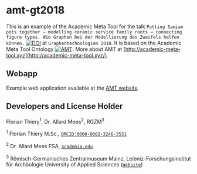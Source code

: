# amt-gt2018

This is an example of the Academic Meta Tool for the talk `Putting Samian pots together – modelling ceramic service family roots – connecting figure types. Wie Graphen bei der Modellierung des Zweifels helfen können.`  [![DOI](https://zenodo.org/badge/DOI/10.5281/zenodo.1155748.svg)](https://doi.org/10.5281/zenodo.1155748) at `Graphentechnologien 2018`. It is based on the Academic Meta Tool Ontology [![AMT](https://img.shields.io/badge/html-leonard-brightgreen.svg?style=flat)](http://academic-meta-tool.xyz/ontology/). More about AMT at [http://academic-meta-tool.xyz](http://academic-meta-tool.xyz/).

## Webapp

Example web application available at the [AMT website](http://academic-meta-tool.xyz/gt18-samian/).

## Developers and License Holder

Florian Thiery<sup>1</sup>, Dr. Allard Mees<sup>2</sup>, RGZM<sup>3</sup>

<sup>1</sup> Florian Thiery M.Sc., [`ORCID:0000-0002-3246-3531`](http://orcid.org/0000-0002-3246-3531)

<sup>2</sup> Dr. Allard Mees FSA, [`academia.edu`](https://rgzm.academia.edu/AllardMees)

<sup>3</sup> Römisch-Germanisches Zentralmuseum Mainz, Leibniz-Forschungsinstitut für Archäologie
University of Applied Sciences ([`Website`](http://rgzm.de/))
